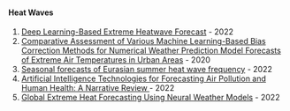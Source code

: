 #### Heat Waves
1. [Deep Learning-Based Extreme Heatwave Forecast](https://doi.org/10.3389/fclim.2022.789641) - 2022
2. [Comparative Assessment of Various Machine Learning-Based Bias Correction Methods for Numerical Weather Prediction Model Forecasts of Extreme Air Temperatures in Urban Areas](https://doi.org/10.1029/2019EA000740) - 2020
3. [Seasonal forecasts of Eurasian summer heat wave frequency](https://iopscience.iop.org/article/10.1088/2515-7620/ac5364/pdf) - 2022
4. [Artificial Intelligence Technologies for Forecasting Air Pollution and Human Health: A Narrative Review ](https://doi.org/10.3390/su14169951) - 2022
5. [Global Extreme Heat Forecasting Using Neural Weather Models](https://doi.org/10.1175/AIES-D-22-0035.1) - 2022

